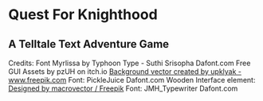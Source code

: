 # Quest For Knighthood
## A Telltale Text Adventure Game

Credits:
Font Myrlissa by Typhoon Type - Suthi Srisopha Dafont.com
Free GUI Assets by pzUH on itch.io
<a href="https://www.freepik.com/vectors/background">Background vector created by upklyak - www.freepik.com</a>
Font: PickleJuice Dafont.com
Wooden Interface element: <a href="http://www.freepik.com">Designed by macrovector / Freepik</a>
Font: JMH_Typewriter Dafont.com
